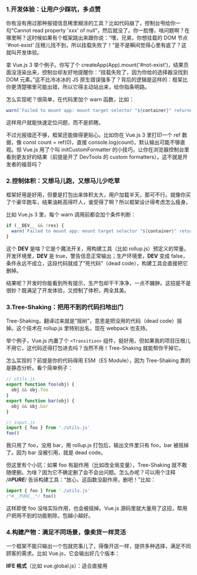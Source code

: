 ### 1.开发体验：让用户少踩坑，多点赞

你有没有用过那种报错信息稀里糊涂的工具？比如代码崩了，控制台甩给你一句“Cannot read property 'xxx' of null”，然后就没了。你一脸懵，啥问题啊？在哪里啊？这时候如果有个框架跳出来跟你说：“嘿，兄弟，你想挂载的 DOM 节点 '#not-exist' 压根儿找不到，所以挂载失败了！”是不是瞬间觉得心里有底了？这就叫开发体验。

拿 Vue.js 3 举个例子。你写了个 createApp(App).mount('#not-exist')，结果页面没渲染出来，控制台却友好地提醒你：“挂载失败了，因为你给的选择器没找到 DOM 元素。”这不比冷冰冰的 JS 原生错误强多了？背后的逻辑是这样的：框架比你更清楚哪里可能出错，所以它得主动站出来，给你指条明路。

怎么实现呢？很简单，在代码里加个 warn 函数，比如：

```js
warn(`Failed to mount app: mount target selector "${container}" returned null.`)
```

这样用户就能快速定位问题，而不是抓瞎。

不过光报错还不够，框架还能做得更贴心。比如你在 Vue.js 3 里打印一个 ref 数据，像 const count = ref(0)，直接 console.log(count)，默认输出可能不够直观。但 Vue.js 用了个叫 initCustomFormatter 的小技巧，让你在浏览器控制台里看到更友好的结果（前提是开了 DevTools 的 custom formatters）。这不就是开发者的福音吗？



### 2.控制体积：又想马儿跑，又想马儿少吃草

框架好用是好用，但要是打包出来体积太大，用户加载半天，那可不行。就像你买了个豪华跑车，结果油耗高得吓人，谁受得了啊？所以框架设计得考虑怎么瘦身。

比如 Vue.js 3 里，每个 warn 调用前都会加个条件判断：

```js
if (__DEV__ && !res) {
  warn(`Failed to mount app: mount target selector "${container}" returned null.`)
}
```

这个 __DEV__ 是啥？它是个魔法开关，用构建工具（比如 rollup.js）预定义的常量。开发环境里，__DEV__ 是 true，警告信息正常输出；生产环境里，__DEV__ 变成 false，条件永远不成立，这段代码就成了“死代码”（dead code），构建工具会直接把它删掉。

结果呢？开发时你能看到所有提示，生产包却干干净净，一点不臃肿。这招是不是很妙？既满足了开发体验，又控制了体积，两全其美。



### 3.Tree-Shaking：把用不到的代码扫地出门

Tree-Shaking，翻译过来就是“摇树”，意思是把没用的代码（dead code）摇掉。这个技术在 rollup.js 里特别出名，现在 webpack 也支持。

举个例子，Vue.js 内置了个 `<Transition>` 组件，挺好用，但如果我的项目压根儿不用它，这代码还得打包进去吗？当然不用！Tree-Shaking 就能帮你干掉它。

怎么实现的？前提是你的代码得用 ESM（ES Module），因为 Tree-Shaking 靠的是静态分析。看个简单例子：

```js
// utils.js
export function foo(obj) {
  obj && obj.foo
}
export function bar(obj) {
  obj && obj.bar
}

// input.js
import { foo } from './utils.js'
foo()
```

我只用了 foo，没用 bar，用 rollup.js 打包后，输出文件里只有 foo，bar 被摇掉了。因为 bar 没被引用，就是 dead code。

但这里有个小坑：如果 foo 有副作用（比如改全局变量），Tree-Shaking 就不敢随便删。为啥？因为它不确定删了会不会出问题。怎么办呢？可以用个注释 /*#__PURE__*/ 告诉构建工具：“放心，这函数没副作用，删吧！”比如：

```js
import { foo } from './utils.js'
/*#__PURE__*/ foo()
```

这样即使 foo 没啥实际作用，也会被摇掉。Vue.js 源码里就大量用了这招，帮用户把用不到的功能剔除，包越小越好。



### 4.构建产物：满足不同场景，像卖货一样灵活

一个框架不能只输出一个包就完事儿了，得像开店一样，提供多种选择，满足不同顾客的需求。比如 Vue.js，它会输出好几个版本：

**IIFE 格式**（比如 vue.global.js）：适合直接用 <script> 标签引入，浏览器加载完就能用，全局挂个 Vue 变量，开箱即用。

**ESM 格式**：

- vue.esm-browser.js：给浏览器用，配合 `<script type="module">`，现代浏览器都支持。
- vue.esm-bundler.js：给打包工具（webpack/rollup）用，里面 __DEV__ 会换成 process.env.NODE_ENV !== 'production'，让用户自己决定环境。
- **CommonJS 格式**（比如 vue.cjs.js）：给 Node.js 用，方便服务端渲染。

怎么实现？用 rollup.js 配置一下输出格式就行：

```js
// rollup.config.js
export default {
  input: 'input.js',
  output: {
    file: 'output.js',
    format: 'iife'  // 或 'esm', 'cjs'
  }
}
```

这样用户想怎么用就怎么用，框架得像个贴心的服务员，啥需求都能满足。



### 5.特性开关：用户想关就关，灵活到飞起

框架通常会提供一堆功能，但不是每个用户都全要。比如 Vue.js 有选项 API 和 Composition API，两个都能写组件，但有些人只用后者。那能不能把选项 API 的代码关掉，减小体积呢？答案是可以，用特性开关。

原理跟 __DEV__ 差不多，也是用预定义常量。比如 Vue.js 里有个 __VUE_OPTIONS_API__，源码里会写：

```js
if (__FEATURE_OPTIONS_API__) {
  // 选项 API 的代码
}
```

用户打包时可以用 webpack 的 DefinePlugin 设置：

```js
new webpack.DefinePlugin({
  __VUE_OPTIONS_API__: JSON.stringify(false)  // 关掉选项 API
})
```

关掉后，这部分代码就被 Tree-Shaking 干掉了。好处呢？一是灵活，用户想开啥开啥；二是兼容，新版本加功能时，老 API 也能通过开关保留，不强迫用户升级。



### 6.错误处理：别让用户自己扛锅

框架要是没个靠谱的错误处理，用户用起来就头疼。比如你写了个工具：

```js
export default {
  foo(fn) {
    fn && fn()
  }
}
```

用户调用时传了个会报错的函数，结果程序崩了。如果让用户自己加 try...catch，那用几十个函数就得写几十个，多累啊！更好的办法是框架替用户兜底：

```js
function callWithErrorHandling(fn) {
  try {
    fn && fn()
  } catch (e) {
    console.log(e)
  }
}

export default {
  foo(fn) {
    callWithErrorHandling(fn)
  }
}
```

再高级点，可以让用户注册错误处理函数：

```js
let handleError = null
export default {
  registerErrorHandler(fn) {
    handleError = fn
  },
  foo(fn) {
    callWithErrorHandling(fn)
  }
}

function callWithErrorHandling(fn) {
  try {
    fn && fn()
  } catch (e) {
    handleError && handleError(e)
  }
}
```

用户用起来就简单了：

```js
utils.registerErrorHandler(e => console.log(e))
utils.foo(() => { /* 可能会出错的代码 */ })
```

Vue.js 也是这么干的，app.config.errorHandler 就是干这个的。错误处理做好了，用户程序更稳，心智负担也小。



### 7.TypeScript 支持：让代码聪明起来

现在大家都爱用 TypeScript（TS），框架不支持 TS 就有点落伍了。但别以为用 TS 写就等于支持得好。比如这个函数：

```ts
function foo(val: any) {
  return val
}
```

你传个字符串，结果返回值类型还是 any，推导不出来。改成这样：

```ts
function foo<T>(val: T): T {
  return val
}
```

这下就能正确推导出类型了。Vue.js 源码里为了 TS 类型支持下了大功夫，一个文件几百行代码，可能就几行是运行逻辑，其他全是类型定义。费劲吗？费劲！但这能让用户写代码时有更好的提示和安全性，值！



### 总结：框架设计的灵魂

设计框架就像做饭，得色香味俱全。开发体验得棒，报错清晰、调试顺手；体积得小，用 Tree-Shaking 和构建工具瘦身；功能得灵活，特性开关和多种产物满足不同场景；错误处理得稳，替用户兜底；还得支持 TS，让代码更聪明。把这些做好，你的框架就能既实用又专业，用户用着开心，你也成就感爆棚。